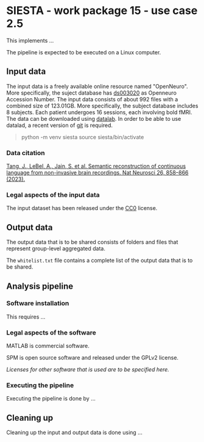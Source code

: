 # SIESTA - work package 15 - use case 2.5

This implements ...

The pipeline is expected to be executed on a Linux computer.

## Input data

The input data is a freely available online resource named "OpenNeuro". More specifically, the suject database has [ds003020](https://openneuro.org/datasets/ds003020/versions/2.2.0) as Openneuro Accession Number. The input data consists of about 992 files with a combined size of 123.01GB. More specifically, the subject database includes 8 subjects. Each patient undergoes 16 sessions, each involving bold fMRI. The data can be downloaded using [datalab](https://www.datalad.org/). In order to be able to use datalad, a recent version of [git]( https://git-scm.com/downloads) is required.

> python -m venv siesta
> source siesta/bin/activate

### Data citation
[Tang, J., LeBel, A., Jain, S. et al. Semantic reconstruction of continuous language from non-invasive brain recordings. Nat Neurosci 26, 858–866 (2023).](https://doi.org/10.1038/s41593-023-01304-9)

### Legal aspects of the input data

The input dataset has been released under the [CC0](https://spdx.org/licenses/CC0-1.0.html) license.

## Output data

The output data that is to be shared consists of folders and files that represent group-level aggregated data. 

The `whitelist.txt` file contains a complete list of the output data that is to be shared. 

## Analysis pipeline

### Software installation

This requires ...

### Legal aspects of the software

MATLAB is commercial software.

SPM is open source software and released under the GPLv2 license.

_Licenses for other software that is used are to be specified here._

### Executing the pipeline

Executing the pipeline is done by ...

## Cleaning up

Cleaning up the input and output data is done using ...
